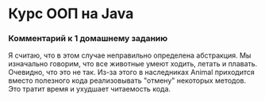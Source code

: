 # Курс ООП на Java
### Комментарий к 1 домашнему заданию
Я считаю, что в этом случае неправильно определена абстракция. Мы изначально говорим, что все 
животные умеют ходить, летать и плавать. Очевидно, что это не так. Из-за этого в наследниках 
Animal приходится вместо полезного кода реализовывать "отмену" некоторых методов. Это тратит 
время и ухудшает читаемость кода.